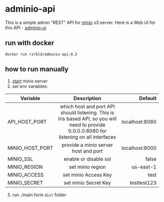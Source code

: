 # adminio-api
This is a simple admin "REST" API for [minio](https://min.io/) s3 server. 
Here is a Web UI for this API - [adminio-ui](https://github.com/rzrbld/adminio-ui)

## run with docker
`` docker run rzrbld/adminio-api:0.2 ``

## how to run manually
1. [start](https://docs.min.io/) minio server
2. set env variables:

| Variable   |      Description      |  Default |
|--------------|:-----------------------:|-----------:|
| API_HOST_PORT | which host and port API should listening. This is Iris based API, so you will need to provide 0.0.0.0:8080 for listening on all interfaces | localhost:8080 |
| MINIO_HOST_PORT |  provide a minio server host and port  |  localhost:9000 |
| MINIO_SSL | enable or disable ssl |  false |
| MINIO_REGION | set minio region | us-east-1 |
| MINIO_ACCESS | set minio Access Key | test |
| MINIO_SECRET | set minio Secret Key | testtest123 |

3. run ./main form `dist` folder
